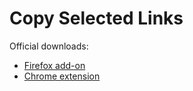 # Copy Selected Links

Official downloads:

- [Firefox add-on](https://addons.mozilla.org/en-US/firefox/addon/copy-selected-links/)
- [Chrome extension](https://chrome.google.com/webstore/detail/copy-selected-links/kddpiojgkjnpmgiegglncafdpnigcbij)

